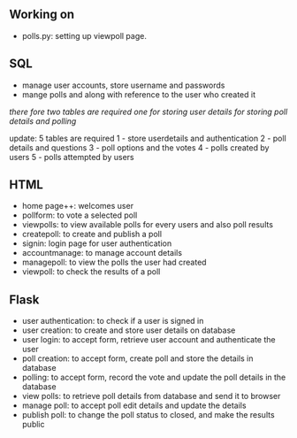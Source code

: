 ## Working on
- polls.py: setting up viewpoll page.

## SQL
- manage user accounts, store username and passwords
- mange polls and along with reference to the user who created it

*there fore two tables are required*
*one for storing user details*
*for storing poll details and polling*

update:
5 tables are required
1 - store userdetails and authentication
2 - poll details and questions
3 - poll options and the votes
4 - polls created by users
5 - polls attempted by users

## HTML
- home page++: welcomes user
- pollform: to vote a selected poll
- viewpolls: to view available polls for every users and also poll results
- createpoll: to create and publish a poll
- signin: login page for user authentication
- accountmanage: to manage account details
- managepoll: to view the polls the user had created
- viewpoll: to check the results of a poll 

## Flask
- user authentication: to check if a user is signed in
- user creation: to create and store user details on database
- user login: to accept form, retrieve user account and authenticate the user
- poll creation: to accept form, create poll and store the details in database
- polling: to accept form, record the vote and update the poll details in the database
- view polls: to retrieve poll details from database and send it to browser
- manage poll: to accept poll edit details and update the details
- publish poll: to change the poll status to closed, and make the results public 
